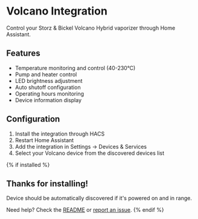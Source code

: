 # Volcano Integration

Control your Storz & Bickel Volcano Hybrid vaporizer through Home Assistant.

## Features

- Temperature monitoring and control (40-230°C)
- Pump and heater control
- LED brightness adjustment
- Auto shutoff configuration
- Operating hours monitoring
- Device information display

## Configuration

1. Install the integration through HACS
2. Restart Home Assistant
3. Add the integration in Settings → Devices & Services
4. Select your Volcano device from the discovered devices list

{% if installed %}
## Thanks for installing!

Device should be automatically discovered if it's powered on and in range.

Need help? Check the [README](https://github.com/Chuffnugget/volcano_integration) or [report an issue](https://github.com/Chuffnugget/volcano_integration/issues).
{% endif %}
